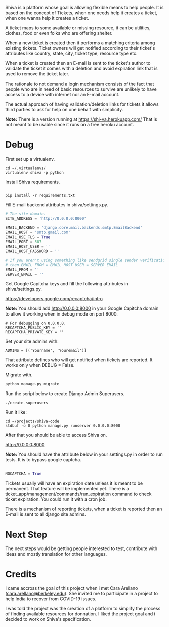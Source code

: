 Shiva is a platform whose goal is allowing flexible means to help people.
It is based on the concept of Tickets, when one needs help it creates a ticket,
when one wanna help it creates a ticket.

A ticket maps to some available or missing resource, it can be utilities, clothes, food
or even folks who are offering shelter.

When a new ticket is created then it performs a matching criteria among existing tickets.
Ticket owners will get notified according to their ticket's attributes like country, state,
city, ticket type, resource type etc.

When a ticket is created then an E-mail is sent to the ticket's author to validate the ticket it
comes with a deletion and avoid expiration link that is used to remove the ticket later. 

The rationale to not demand a login mechanism consists of the fact that people who are in 
need of basic resources to survive are unlikely to have access to a device with internet nor 
an E-mail account. 

The actual approach of having validation/deletion links for tickets it allows third parties 
to ask for help on one behalf with simplicity. 

**Note:** There is a version running at https://shi-va.herokuapp.com/
That is not meant to be usable since it runs on a free heroku account.

# Debug

First set up a virtualenv.

~~~
cd ~/.virtualenvs/
virtualenv shiva -p python
~~~

Install Shiva requirements.

~~~

pip install -r requirements.txt
~~~

Fill E-mail backend attributes in shiva/settings.py.

~~~python
# The site domain.
SITE_ADDRESS = 'http://0.0.0.0:8000'

EMAIL_BACKEND = 'django.core.mail.backends.smtp.EmailBackend'
EMAIL_HOST = 'smtp.gmail.com'
EMAIL_USE_TLS = True
EMAIL_PORT = 587
EMAIL_HOST_USER = ''
EMAIL_HOST_PASSWORD = ''

# If you aren't using something like sendgrid single sender verification
# then EMAIL_FROM = EMAIL_HOST_USER = SERVER_EMAIL
EMAIL_FROM = ''
SERVER_EMAIL = ''
~~~

Get Google Capitcha keys and fill the following attributes
in shiva/settings.py.

https://developers.google.com/recaptcha/intro

**Note:** You should add http://0.0.0.0:8000 in your Google Capitcha
domain to allow it working when in debug mode on port 8000. 

~~~
# For debugging on 0.0.0.0.
RECAPTCHA_PUBLIC_KEY = ''
RECAPTCHA_PRIVATE_KEY = ''
~~~

Set your site admins with:

~~~
ADMINS = [('Yourname', 'Youremail')]
~~~

That attribute defines who will get notified when tickets are reported.
It works only when DEBUG = False.

Migrate with.

~~~
python manage.py migrate
~~~

Run the script below to create Django Admin Superusers.

~~~
./create-superusers
~~~

Run it like:

~~~
cd ~/projects/shiva-code
stdbuf -o 0 python manage.py runserver 0.0.0.0:8000
~~~

After that you should be able to access Shiva on.

http://0.0.0.0:8000

**Note:** You should have the attribute below in your settings.py
in order to run tests. It is to bypass google captcha.

~~~python

NOCAPTCHA = True

~~~

Tickets usually will have an expiration date unless it is meant to be permanent. That feature
will be implemented yet. There is a ticket_app/management/commands/run_expiration 
command to check ticket expiration. You could run it with a cron job.

There is a mechanism of reporting tickets, when a ticket is reported then an E-mail
is sent to all django site admins.

# Next Step

The next steps would be getting people interested to test, contribute with ideas
and mostly translation for other languages.

# Credits

I came accross the goal of this project when i met Cara Arellano (cara.arellano@berkeley.edu). 
She invited me to participate in a project to help India to recover from COVID-19 issues. 

I was told the project was the creation of a platform to simplify the process of finding 
available resources for donnation. I liked the project goal and i decided to work on Shiva's specification.